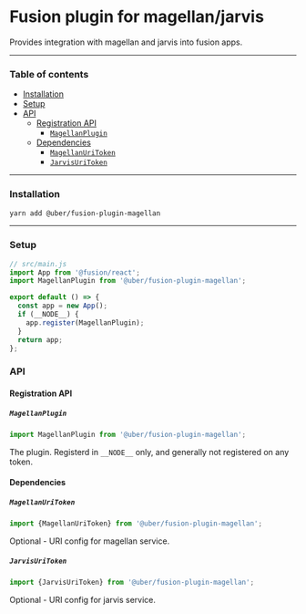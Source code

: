 # Fusion plugin for magellan/jarvis 

Provides integration with magellan and jarvis into fusion apps.

---

### Table of contents

* [Installation](#installation)
* [Setup](#setup)
* [API](#api)
  * [Registration API](#registration-api)
    * [`MagellanPlugin`](#magellanplugin)
  * [Dependencies](#dependencies)
    * [`MagellanUriToken`](#magellanuritoken)
    * [`JarvisUriToken`](#jarvisuritoken)

---

### Installation

```sh
yarn add @uber/fusion-plugin-magellan
```

---

### Setup

```js
// src/main.js
import App from '@fusion/react';
import MagellanPlugin from '@uber/fusion-plugin-magellan';

export default () => {
  const app = new App();
  if (__NODE__) {
    app.register(MagellanPlugin);
  }
  return app;
};
```

### API

#### Registration API

##### `MagellanPlugin`

```js
import MagellanPlugin from '@uber/fusion-plugin-magellan';
```

The plugin. Registerd in `__NODE__` only, and generally not registered on any token.

#### Dependencies

##### `MagellanUriToken`

```js
import {MagellanUriToken} from '@uber/fusion-plugin-magellan';
```

Optional - URI config for magellan service.

##### `JarvisUriToken`

```js
import {JarvisUriToken} from '@uber/fusion-plugin-magellan';
```

Optional - URI config for jarvis service.
